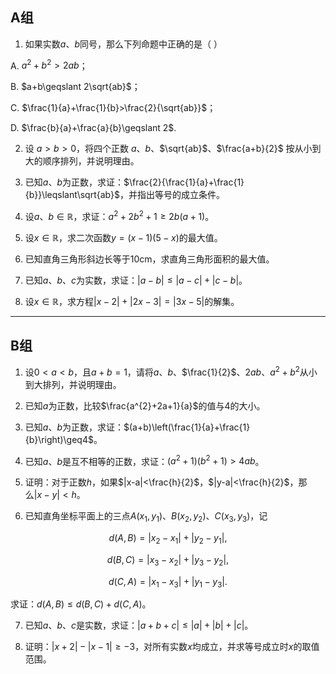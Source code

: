 ## A组

1. 如果实数$a$、$b$同号，那么下列命题中正确的是（   ）

A. $a^{2}+b^{2}>2ab$；

B. $a+b\geqslant 2\sqrt{ab}$；

C. $\frac{1}{a}+\frac{1}{b}>\frac{2}{\sqrt{ab}}$；

D. $\frac{b}{a}+\frac{a}{b}\geqslant 2$.

2. 设 $a>b>0$，将四个正数 $a$、$b$、$\sqrt{ab}$、$\frac{a+b}{2}$ 按从小到大的顺序排列，并说明理由。

3. 已知$a$、$b$为正数，求证：$\frac{2}{\frac{1}{a}+\frac{1}{b}}\leqslant\sqrt{ab}$，并指出等号的成立条件。

4. 设$a$、$b\in\mathbb{R}$，求证：$a^{2}+2b^{2}+1\geqslant 2b(a+1)$。

5. 设$x\in\mathbb{R}$，求二次函数$y=(x-1)(5-x)$的最大值。

6. 已知直角三角形斜边长等于10cm，求直角三角形面积的最大值。

7. 已知$a$、$b$、$c$为实数，求证：$|a-b|\leqslant|a-c|+|c-b|$。

8. 设$x\in\mathbb{R}$，求方程$|x-2|+|2x-3|=|3x-5|$的解集。

---

## B组

1. 设$0<a<b$，且$a+b=1$，请将$a$、$b$、$\frac{1}{2}$、$2ab$、$a^{2}+b^{2}$从小到大排列，并说明理由。

2. 已知$a$为正数，比较$\frac{a^{2}+2a+1}{a}$的值与4的大小。

3. 已知$a$、$b$为正数，求证：$(a+b)\left(\frac{1}{a}+\frac{1}{b}\right)\geq4$。


4. 已知$a$、$b$是互不相等的正数，求证：$(a^{2}+1)(b^{2}+1)>4ab$。

5. 证明：对于正数$h$，如果$|x-a|<\frac{h}{2}$，$|y-a|<\frac{h}{2}$，那么$|x-y|<h$。

6. 已知直角坐标平面上的三点$A(x_{1},y_{1})$、$B(x_{2},y_{2})$、$C(x_{3},y_{3})$，记

$$
d(A,B)=|x_{2}-x_{1}|+|y_{2}-y_{1}|,
$$

$$
d(B,C)=|x_{3}-x_{2}|+|y_{3}-y_{2}|,
$$

$$
d(C,A)=|x_{1}-x_{3}|+|y_{1}-y_{3}|.
$$

求证：$d(A,B)\leq d(B,C)+d(C,A)$。

7. 已知$a$、$b$、$c$是实数，求证：$|a+b+c|\leq|a|+|b|+|c|$。

8. 证明：$|x+2|-|x-1|\geq-3$，对所有实数$x$均成立，并求等号成立时$x$的取值范围。